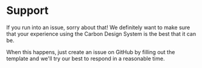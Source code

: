 # Support

If you run into an issue, sorry about that! We definitely want to make sure that your experience
using the Carbon Design System is the best that it can be.

When this happens, just create an issue on GitHub by filling out the template and we'll try our best
to respond in a reasonable time.
